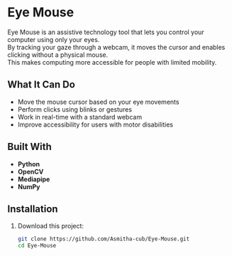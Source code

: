 # Eye Mouse

Eye Mouse is an assistive technology tool that lets you control your computer using only your eyes.  
By tracking your gaze through a webcam, it moves the cursor and enables clicking without a physical mouse.  
This makes computing more accessible for people with limited mobility.



## What It Can Do
- Move the mouse cursor based on your eye movements
- Perform clicks using blinks or gestures
- Work in real-time with a standard webcam
- Improve accessibility for users with motor disabilities



##  Built With
- **Python**
- **OpenCV**
- **Mediapipe**
- **NumPy**



##  Installation
1. Download this project:
   ```bash
   git clone https://github.com/Asmitha-cub/Eye-Mouse.git
   cd Eye-Mouse
